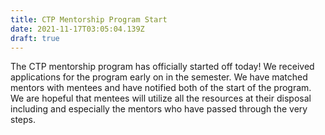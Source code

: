 ```yaml
---
title: CTP Mentorship Program Start
date: 2021-11-17T03:05:04.139Z
draft: true
---
```

The CTP mentorship program has officially started off today! We received applications for the program early on in the semester. We have matched mentors with mentees and have notified both of the start of the program. We are hopeful that mentees will utilize all the resources at their disposal including and especially the mentors who have passed through the very steps.